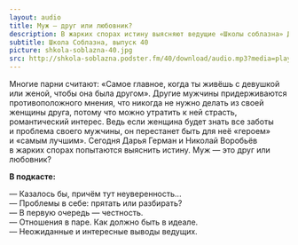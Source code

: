 ```yaml
---
layout: audio
title: Муж — друг или любовник?  
description: В жарких спорах истину выясняют ведущие «Школы соблазна» Дарья Герман и Николай Воробьёв.
subtitle: Школа Соблазна, выпуск 40
picture: shkola-soblazna-40.jpg
src: http://shkola-soblazna.podster.fm/40/download/audio.mp3?media=player
---
```


Многие парни считают: «Самое главное, когда ты живёшь с девушкой или женой, чтобы она была другом». Другие мужчины придерживаются противоположного мнения, что никогда не нужно делать из своей женщины друга, потому что можно утратить к ней страсть, романтический интерес. Ведь если женщина будет знать все заботы и проблема своего мужчины, он перестанет быть для неё «героем» и «самым лучшим». Сегодня Дарья Герман и Николай Воробьёв в жарких спорах попытаются выяснить истину. Муж — это друг или любовник?  

**В подкасте:**

— Казалось бы, причём тут неуверенность...  
— Проблемы в себе: прятать или разбирать?  
— В первую очередь — честность.  
— Отношения в паре. Как должно быть в идеале.  
— Неожиданные и интересные выводы ведущих.   
